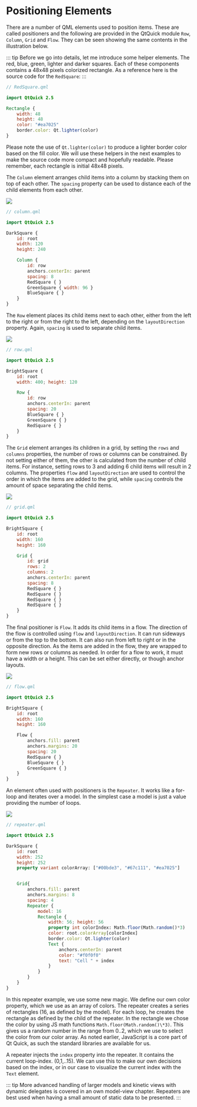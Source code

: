 # Positioning Elements

There are a number of QML elements used to position items. These are called positioners and the following are provided in the QtQuick module `Row`, `Column`, `Grid` and `Flow`. They can be seen showing the same contents in the illustration below.


::: tip
Before we go into details, let me introduce some helper elements. The red, blue, green, lighter and darker squares. Each of these components contains a 48x48 pixels colorized rectangle. As a reference here is the source code for the `RedSquare`:
:::

```qml
// RedSquare.qml

import QtQuick 2.5

Rectangle {
    width: 48
    height: 48
    color: "#ea7025"
    border.color: Qt.lighter(color)
}
```

Please note the use of `Qt.lighter(color)` to produce a lighter border color based on the fill color. We will use these helpers in the next examples to make the source code more compact and hopefully readable. Please remember, each rectangle is initial 48x48 pixels.

The `Column` element arranges child items into a column by stacking them on top of each other. The `spacing` property can be used to distance each of the child elements from each other.

![](./assets/column.png)

```qml
// column.qml

import QtQuick 2.5

DarkSquare {
    id: root
    width: 120
    height: 240

    Column {
        id: row
        anchors.centerIn: parent
        spacing: 8
        RedSquare { }
        GreenSquare { width: 96 }
        BlueSquare { }
    }
}
```

The `Row` element places its child items next to each other, either from the left to the right or from the right to the left, depending on the `layoutDirection` property. Again, `spacing` is used to separate child items.

![](./assets/row.png)

```qml
// row.qml

import QtQuick 2.5

BrightSquare {
    id: root
    width: 400; height: 120

    Row {
        id: row
        anchors.centerIn: parent
        spacing: 20
        BlueSquare { }
        GreenSquare { }
        RedSquare { }
    }
}
```

The `Grid` element arranges its children in a grid, by setting the `rows` and `columns` properties, the number of rows or columns can be constrained. By not setting either of them, the other is calculated from the number of child items. For instance, setting rows to 3 and adding 6 child items will result in 2 columns. The properties `flow` and `layoutDirection` are used to control the order in which the items are added to the grid, while `spacing` controls the amount of space separating the child items.

![](./assets/grid.png)

```qml
// grid.qml

import QtQuick 2.5

BrightSquare {
    id: root
    width: 160
    height: 160

    Grid {
        id: grid
        rows: 2
        columns: 2
        anchors.centerIn: parent
        spacing: 8
        RedSquare { }
        RedSquare { }
        RedSquare { }
        RedSquare { }
    }
}
```

The final positioner is `Flow`. It adds its child items in a flow. The direction of the flow is controlled using `flow` and `layoutDirection`. It can run sideways or from the top to the bottom. It can also run from left to right or in the opposite direction. As the items are added in the flow, they are wrapped to form new rows or columns as needed. In order for a flow to work, it must have a width or a height. This can be set either directly, or though anchor layouts.

![](./assets/flow.png)

```qml
// flow.qml

import QtQuick 2.5

BrightSquare {
    id: root
    width: 160
    height: 160

    Flow {
        anchors.fill: parent
        anchors.margins: 20
        spacing: 20
        RedSquare { }
        BlueSquare { }
        GreenSquare { }
    }
}
```

An element often used with positioners is the `Repeater`. It works like a for-loop and iterates over a model. In the simplest case a model is just a value providing the number of loops.

![](./assets/repeater.png)


```qml
// repeater.qml

import QtQuick 2.5

DarkSquare {
    id: root
    width: 252
    height: 252
    property variant colorArray: ["#00bde3", "#67c111", "#ea7025"]


    Grid{
        anchors.fill: parent
        anchors.margins: 8
        spacing: 4
        Repeater {
            model: 16
            Rectangle {
                width: 56; height: 56
                property int colorIndex: Math.floor(Math.random()*3)
                color: root.colorArray[colorIndex]
                border.color: Qt.lighter(color)
                Text {
                    anchors.centerIn: parent
                    color: "#f0f0f0"
                    text: "Cell " + index
                }
            }
        }
    }
}
```

In this repeater example, we use some new magic. We define our own color property, which we use as an array of colors. The repeater creates a series of rectangles (16, as defined by the model). For each loop, he creates the rectangle as defined by the child of the repeater. In the rectangle we chose the color by using JS math functions `Math.floor(Math.random()\*3)`. This gives us a random number in the range from 0..2, which we use to select the color from our color array. As noted earlier, JavaScript is a core part of Qt Quick, as such the standard libraries are available for us.

A repeater injects the `index` property into the repeater. It contains the current loop-index. (0,1,..15). We can use this to make our own decisions based on the index, or in our case to visualize the current index with the `Text` element.

::: tip
More advanced handling of larger models and kinetic views with dynamic delegates is covered in an own model-view chapter. Repeaters are best used when having a small amount of static data to be presented.
:::

